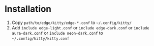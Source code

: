 # Installation

1. Copy `path/to/edge/kitty/edge-*.conf` to `~/.config/kitty/`
2. Add `include edge-light.conf` or `include edge-dark.conf` or `include aura-dark.conf` or `include neon-dark.conf` to `~/.config/kitty/kitty.conf`
